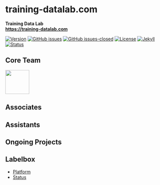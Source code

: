 # training-datalab.com
**Training Data Lab**\
**https://training-datalab.com**

[![Version](https://img.shields.io/badge/version-v1.1.0-blue.svg)](https://github.com/training-datalab/training-datalab.com/blob/master/changelog.txt) [![GitHub issues](https://img.shields.io/github/issues/training-datalab/training-datalab.com.svg)](https://github.com/training-datalab/training-datalab.com/issues/) [![GitHub issues-closed](https://img.shields.io/github/issues-closed/training-datalab/training-datalab.com.svg)](https://github.com/training-datalab/training-datalab.com/issues?q=is%3Aissue+is%3Aclosed) [![License](https://img.shields.io/badge/license-MIT-black)](https://github.com/training-datalab/training-datalab.com/blob/master/LICENSE) [![Jekyll](https://img.shields.io/badge/made%20with-Jekyll-1f425f.svg)](https://jekyllrb.com/) [![Status](https://img.shields.io/website-up-down-green-red/http/training-datalab.com.svg)](https://training-datalab.com)

## Core Team

[<img src="https://avatars.githubusercontent.com/u/59541634?v=4" width="75px;"/>](https://github.com/bgonzalezbustamante)

## Associates

## Assistants

## Ongoing Projects

## Labelbox
- [Platform](https://app.labelbox.com/)
- [Status](https://status.labelbox.com/)

